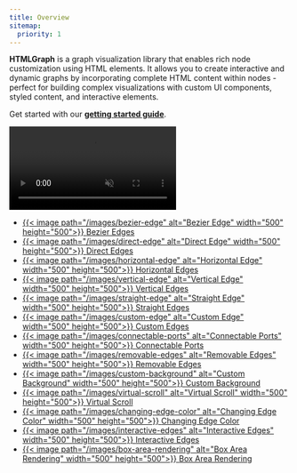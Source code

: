 ```yaml
---
title: Overview
sitemap:
  priority: 1
---
```


**HTMLGraph** is a graph visualization library that enables rich node customization using HTML elements.
It allows you to create interactive and dynamic graphs by incorporating complete HTML content within
nodes - perfect for building complex visualizations with custom UI components, styled content, and interactive elements.

Get started with our **[getting started guide](/getting-started)**.

<a href="/use-cases/advanced-demo/" target="_blank" aria-label="Advanced demo">
  <div class="advanced-demo">
    <video autoplay muted loop>
      <source src="/media/advanced-demo.webm">
    </video>
  </div>
</a>


<div class="previews">
  <ul>
    <li>
      <a target="_blank" href="/use-cases/bezier-edge/" aria-label="Bezier Edges">
        {{< image path="/images/bezier-edge" alt="Bezier Edge" width="500" height="500">}}
        <label>Bezier Edges</label>
      </a>
    </li>
    <li>
      <a target="_blank" href="/use-cases/direct-edge/" aria-label="Direct Edges">
        {{< image path="/images/direct-edge" alt="Direct Edge" width="500" height="500">}}
        <label>Direct Edges</label>
      </a>
    </li>
    <li>
      <a target="_blank" href="/use-cases/horizontal-edge/" aria-label="Horizontal Edges">
        {{< image path="/images/horizontal-edge" alt="Horizontal Edge" width="500" height="500">}}
        <label>Horizontal Edges</label>
      </a>
    </li>
    <li>
      <a target="_blank" href="/use-cases/vertical-edge/" aria-label="Vertical Edges">
        {{< image path="/images/vertical-edge" alt="Vertical Edge" width="500" height="500">}}
        <label>Vertical Edges</label>
      </a>
    </li>
    <li>
      <a target="_blank" href="/use-cases/straight-edge/" aria-label="Straight Edges">
        {{< image path="/images/straight-edge" alt="Straight Edge" width="500" height="500">}}
        <label>Straight Edges</label>
      </a>
    </li>
    <li>
      <a target="_blank" href="/use-cases/edge-with-label/" aria-label="Custom Edges">
        {{< image path="/images/custom-edge" alt="Custom Edge" width="500" height="500">}}
        <label>Custom Edges</label>
      </a>
    </li>
    <li>
      <a target="_blank" href="/use-cases/connectable-ports/" aria-label="Connectable Ports">
        {{< image path="/images/connectable-ports" alt="Connectable Ports" width="500" height="500">}}
        <label>Connectable Ports</label>
      </a>
    </li>
    <li>
      <a target="_blank" href="/use-cases/midpoint-edge/" aria-label="Removable Edges">
        {{< image path="/images/removable-edges" alt="Removable Edges" width="500" height="500">}}
        <label>Removable Edges</label>
      </a>
    </li>
    <li>
      <a target="_blank" href="/use-cases/custom-background-renderer/" aria-label="Custom Background">
        {{< image path="/images/custom-background" alt="Custom Background" width="500" height="500">}}
        <label>Custom Background</label>
      </a>
    </li>
    <li>
      <a target="_blank" href="/use-cases/virtual-scroll/" aria-label="Virtual Scroll">
        {{< image path="/images/virtual-scroll" alt="Virtual Scroll" width="500" height="500">}}
        <label>Virtual Scroll</label>
      </a>
    </li>
    <li>
      <a target="_blank" href="/use-cases/changing-edge-color/" aria-label="Changing Edge Color">
        {{< image path="/images/changing-edge-color" alt="Changing Edge Color" width="500" height="500">}}
        <label>Changing Edge Color</label>
      </a>
    </li>
    <li>
      <a target="_blank" href="/use-cases/interactive-edges/" aria-label="Interactive Edges">
        {{< image path="/images/interactive-edges" alt="Interactive Edges" width="500" height="500">}}
        <label>Interactive Edges</label>
      </a>
    </li>
    <li>
      <a target="_blank" href="/use-cases/box-area-rendering/" aria-label="Box Area Rendering">
        {{< image path="/images/box-area-rendering" alt="Box Area Rendering" width="500" height="500">}}
        <label>Box Area Rendering</label>
      </a>
    </li>
  </ul>
</div>

